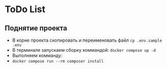 # ToDo List
## Поднятие проекта
* В корне проекта скопировать и переименовать файл `cp .env.sample .env`
* В терминале запускаем сборку коммандой: `docker compose up -d`
* Выполняем комманду:
* `docker compose run --rm composer install`